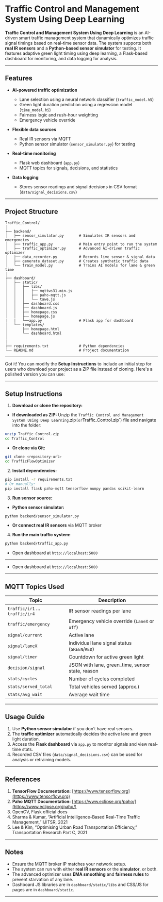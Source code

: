 

# Traffic Control and Management System Using Deep Learning


**Traffic Control and Management System Using Deep Learning** is an AI-driven smart traffic management system that dynamically optimizes traffic signal timings based on real-time sensor data. The system supports both **real IR sensors** and a **Python-based sensor simulator** for testing. It features adaptive green light timing using deep learning, a Flask-based dashboard for monitoring, and data logging for analysis.

---

## Features

* **AI-powered traffic optimization**

  * Lane selection using a neural network classifier (`traffic_model.h5`)
  * Green light duration prediction using a regression model (`time_model.h5`)
  * Fairness logic and rush-hour weighting
  * Emergency vehicle override

* **Flexible data sources**

  * Real IR sensors via MQTT
  * Python sensor simulator (`sensor_simulator.py`) for testing

* **Real-time monitoring**

  * Flask web dashboard (`app.py`)
  * MQTT topics for signals, decisions, and statistics

* **Data logging**

  * Stores sensor readings and signal decisions in CSV format (`data/signal_decisions.csv`)

---

## Project Structure

```
Traffic_Control/
│
├── backend/
│   ├── sensor_simulator.py       # Simulates IR sensors and emergencies
│   ├── traffic_app.py            # Main entry point to run the system
│   ├── traffic_optimizer.py      # Advanced AI-driven traffic optimizer
│   ├── data_recorder.py          # Records live sensor & signal data
│   ├── generate_dataset.py       # Creates synthetic traffic data
│   └── train_model.py            # Trains AI models for lane & green time
│
├── dashboard/
│   ├── static/
│   │   ├── libs/
│   │   │   ├── mqttws31.min.js
│   │   │   ├── paho-mqtt.js
│   │   │   └── tawe.js
│   │   ├── dashboard.css
│   │   ├── dashboard.js
│   │   ├── homepage.css
│   │   ├── homepage.js
|   |   └──app.py                 # Flask app for dashboard
│   └── templates/
│       ├── homepage.html
│       └── dashboard.html
│
|                       
├── requirements.txt              # Python dependencies
└── README.md                     # Project documentation
```

---
Got it! You can modify the **Setup Instructions** to include an initial step for users who download your project as a ZIP file instead of cloning. Here's a polished version you can use:

---

## Setup Instructions

1. **Download or clone the repository:**

* **If downloaded as ZIP:**
  Unzip the `Traffic Control and Management System Using Deep Learning`.zip` (or `Traffic_Control.zip`) file and navigate into the folder:

```bash
unzip Traffic_Control.zip
cd Traffic_Control
```

* **Or clone via Git:**

```bash
git clone <repository-url>
cd TrafficFlowOptimizer
```

2. **Install dependencies:**

```bash
pip install -r requirements.txt
# Or manually:
pip install flask paho-mqtt tensorflow numpy pandas scikit-learn
```

3. **Run sensor source:**

* **Python sensor simulator:**

```bash
python backend/sensor_simulator.py
```

* **Or connect real IR sensors** via MQTT broker

4. **Run the main traffic system:**

```bash
python backend/traffic_app.py
```

* Open dashboard at `http://localhost:5000`

---



* Open dashboard at `http://localhost:5000`

---

## MQTT Topics Used

| Topic                         | Description                                       |
| ----------------------------- | ------------------------------------------------- |
| `traffic/ir1` … `traffic/ir4` | IR sensor readings per lane                       |
| `traffic/emergency`           | Emergency vehicle override (`LaneX` or `off`)     |
| `signal/current`              | Active lane                                       |
| `signal/laneX`                | Individual lane signal status (`GREEN`/`RED`)     |
| `signal/timer`                | Countdown for active green light                  |
| `decision/signal`             | JSON with lane, green\_time, sensor state, reason |
| `stats/cycles`                | Number of cycles completed                        |
| `stats/served_total`          | Total vehicles served (approx.)                   |
| `stats/avg_wait`              | Average wait time                                 |

---

## Usage Guide

1. Use **Python sensor simulator** if you don’t have real sensors.
2. The **traffic optimizer** automatically decides the active lane and green light duration.
3. Access the **Flask dashboard** via `app.py` to monitor signals and view real-time stats.
4. Recorded CSV files (`data/signal_decisions.csv`) can be used for analysis or retraining models.

---

## References

1. **TensorFlow Documentation:** [https://www.tensorflow.org](https://www.tensorflow.org)
2. **Paho MQTT Documentation:** [https://www.eclipse.org/paho/](https://www.eclipse.org/paho/)
3. OpenCV, Flask official docs
4. Sharma & Kumar, “Artificial Intelligence-Based Real-Time Traffic Management,” IJITSR, 2021
5. Lee & Kim, “Optimising Urban Road Transportation Efficiency,” Transportation Research Part C, 2021

---

## Notes

* Ensure the MQTT broker IP matches your network setup.
* The system can run with either **real IR sensors** or the **simulator**, or both.
* The advanced optimizer uses **EMA smoothing** and **fairness rules** to prevent starvation of any lane.
* Dashboard JS libraries are in `dashboard/static/libs` and CSS/JS for pages are in `dashboard/static`.

---


